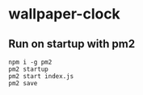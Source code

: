 # wallpaper-clock

## Run on startup with pm2

```
npm i -g pm2
pm2 startup
pm2 start index.js
pm2 save
```
